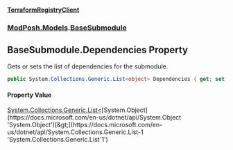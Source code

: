#### [TerraformRegistryClient](index.md 'index')
### [ModPosh.Models](ModPosh.Models.md 'ModPosh.Models').[BaseSubmodule](ModPosh.Models.BaseSubmodule.md 'ModPosh.Models.BaseSubmodule')

## BaseSubmodule.Dependencies Property

Gets or sets the list of dependencies for the submodule.

```csharp
public System.Collections.Generic.List<object> Dependencies { get; set; }
```

#### Property Value
[System.Collections.Generic.List&lt;](https://docs.microsoft.com/en-us/dotnet/api/System.Collections.Generic.List-1 'System.Collections.Generic.List`1')[System.Object](https://docs.microsoft.com/en-us/dotnet/api/System.Object 'System.Object')[&gt;](https://docs.microsoft.com/en-us/dotnet/api/System.Collections.Generic.List-1 'System.Collections.Generic.List`1')
